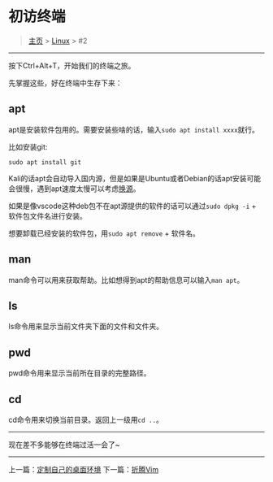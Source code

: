 # 初访终端

> [主页](../README.md) > [Linux](index.md) > #2

___

按下Ctrl+Alt+T，开始我们的终端之旅。

先掌握这些，好在终端中生存下来：

## apt

apt是安装软件包用的。需要安装些啥的话，输入`sudo apt install xxxx`就行。

比如安装git:

```shell
sudo apt install git
```

Kali的话apt会自动导入国内源，但是如果是Ubuntu或者Debian的话apt安装可能会很慢，遇到apt速度太慢可以考虑[换源](https://blog.csdn.net/c417469898/article/details/106412160/)。

如果是像vscode这种deb包不在apt源提供的软件的话可以通过`sudo dpkg -i` + 软件包文件名进行安装。

想要卸载已经安装的软件包，用`sudo apt remove` + 软件名。

## man

man命令可以用来获取帮助。比如想得到apt的帮助信息可以输入`man apt`。

## ls

ls命令用来显示当前文件夹下面的文件和文件夹。

## pwd

pwd命令用来显示当前所在目录的完整路径。

## cd

cd命令用来切换当前目录。返回上一级用`cd ..`。

___

现在差不多能够在终端过活一会了~

___

上一篇：[定制自己的桌面环境](kde.md)
下一篇：[折腾Vim](vim.md)
